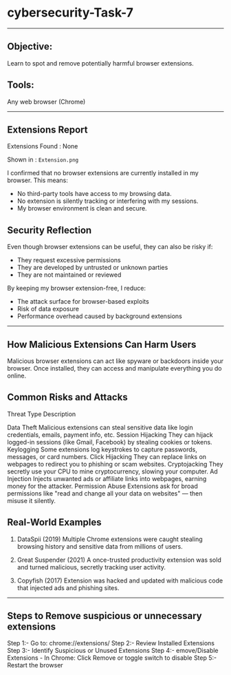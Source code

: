 # cybersecurity-Task-7
---

## Objective: 

Learn to spot and remove potentially harmful browser extensions.

## Tools:
Any web browser (Chrome)

---

## Extensions Report 

Extensions Found : None 

Shown in : `Extension.png`

I confirmed that no browser extensions are currently installed in my browser. This means:

- No third-party tools have access to my browsing data.
- No extension is silently tracking or interfering with my sessions.
- My browser environment is clean and secure.

## Security Reflection

Even though browser extensions can be useful, they can also be risky if:

- They request excessive permissions
- They are developed by untrusted or unknown parties
- They are not maintained or reviewed

By keeping my browser extension-free, I reduce:
- The attack surface for browser-based exploits
- Risk of data exposure
- Performance overhead caused by background extensions

---

## How Malicious Extensions Can Harm Users

Malicious browser extensions can act like spyware or backdoors inside your browser. Once installed, they can access and manipulate everything you do online.

## Common Risks and Attacks
  
Threat Type	                                                      Description

Data Theft	                        Malicious extensions can steal sensitive data like login credentials, emails, payment info, etc.
Session Hijacking	                They can hijack logged-in sessions (like Gmail, Facebook) by stealing cookies or tokens.
Keylogging	                      Some extensions log keystrokes to capture passwords, messages, or card numbers.
Click Hijacking                  	They can replace links on webpages to redirect you to phishing or scam websites.
Cryptojacking	                    They secretly use your CPU to mine cryptocurrency, slowing your computer.
Ad Injection	                    Injects unwanted ads or affiliate links into webpages, earning money for the attacker.
Permission Abuse	                 Extensions ask for broad permissions like "read and change all your data on websites" — then misuse it silently.

## Real-World Examples

1. DataSpii (2019)
  Multiple Chrome extensions were caught stealing browsing history and sensitive data from millions of users.

2. Great Suspender (2021)
  A once-trusted productivity extension was sold and turned malicious, secretly tracking user activity.

3. Copyfish (2017)
  Extension was hacked and updated with malicious code that injected ads and phishing sites.

---

## Steps to Remove suspicious or unnecessary extensions

Step 1:- Go to: chrome://extensions/ 
Step 2:- Review Installed Extensions 
Step 3:- Identify Suspicious or Unused Extensions
Step 4:- emove/Disable Extensions
    - In Chrome: Click Remove or toggle switch to disable
Step 5:- Restart the browser



